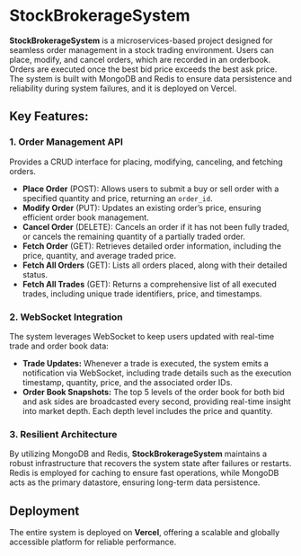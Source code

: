 <h1>StockBrokerageSystem</h1>

<p><strong>StockBrokerageSystem</strong> is a microservices-based project designed for seamless order management in a stock trading environment. Users can place, modify, and cancel orders, which are recorded in an orderbook. Orders are executed once the best bid price exceeds the best ask price. The system is built with MongoDB and Redis to ensure data persistence and reliability during system failures, and it is deployed on Vercel.</p>

<h2>Key Features:</h2>

<h3>1. Order Management API</h3>
<p>Provides a CRUD interface for placing, modifying, canceling, and fetching orders.</p>
<ul>
  <li><strong>Place Order</strong> (POST): Allows users to submit a buy or sell order with a specified quantity and price, returning an <code>order_id</code>.</li>
  <li><strong>Modify Order</strong> (PUT): Updates an existing order’s price, ensuring efficient order book management.</li>
  <li><strong>Cancel Order</strong> (DELETE): Cancels an order if it has not been fully traded, or cancels the remaining quantity of a partially traded order.</li>
  <li><strong>Fetch Order</strong> (GET): Retrieves detailed order information, including the price, quantity, and average traded price.</li>
  <li><strong>Fetch All Orders</strong> (GET): Lists all orders placed, along with their detailed status.</li>
  <li><strong>Fetch All Trades</strong> (GET): Returns a comprehensive list of all executed trades, including unique trade identifiers, price, and timestamps.</li>
</ul>

<h3>2. WebSocket Integration</h3>
<p>The system leverages WebSocket to keep users updated with real-time trade and order book data:</p>
<ul>
  <li><strong>Trade Updates:</strong> Whenever a trade is executed, the system emits a notification via WebSocket, including trade details such as the execution timestamp, quantity, price, and the associated order IDs.</li>
  <li><strong>Order Book Snapshots:</strong> The top 5 levels of the order book for both bid and ask sides are broadcasted every second, providing real-time insight into market depth. Each depth level includes the price and quantity.</li>
</ul>

<h3>3. Resilient Architecture</h3>
<p>By utilizing MongoDB and Redis, <strong>StockBrokerageSystem</strong> maintains a robust infrastructure that recovers the system state after failures or restarts. Redis is employed for caching to ensure fast operations, while MongoDB acts as the primary datastore, ensuring long-term data persistence.</p>

<h2>Deployment</h2>
<p>The entire system is deployed on <strong>Vercel</strong>, offering a scalable and globally accessible platform for reliable performance.</p>
